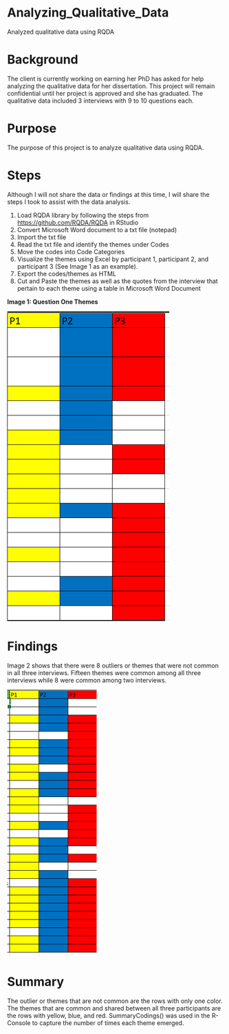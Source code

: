 # Analyzing_Qualitative_Data
Analyzed qualitative data using RQDA

# Background
The client is currently working on earning her PhD has asked for help analyzing the qualitative data for her dissertation. This project will remain confidential until her project is approved and she has graduated.  The qualitative data included 3 interviews with 9 to 10  questions each. 

# Purpose
The purpose of this project is to analyze qualitative data using RQDA. 

# Steps
Although I will not share the data or findings at this time, I will share the steps I took to assist with the data analysis.
1. Load RQDA library by following the steps from https://github.com/RQDA/RQDA in RStudio
2. Convert Microsoft Word document to a txt file (notepad)
3. Import the txt file
4. Read the txt file and identify the themes under Codes
5. Move the codes into Code Categories
6. Visualize the themes using Excel by participant 1, participant 2, and participant 3 (See Image 1 as an example).
7. Export the codes/themes as HTML
8. Cut and Paste the themes as well as the quotes from the interview that pertain to each theme using a table  in Microsoft Word Document

**Image 1: Question One Themes**

![themes.PNG](https://github.com/SindieCastro/Analyzing_Qualitative_Data/blob/main/Images/themes.PNG?raw=true)

# Findings
Image 2 shows that there were 8 outliers or themes that were not common in all three interviews. Fifteen themes were common among all three interviews while 8 were common among two interviews. 

![all_themes.PNG](https://github.com/SindieCastro/Analyzing_Qualitative_Data/blob/main/Images/all%20themes.PNG?raw=true)
# Summary
The outlier or themes that are not common are the rows with only one color. The themes that are common and shared between all three participants are the rows with yellow, blue, and red. SummaryCodings() was used in the R-Console to capture the number of times each theme emerged.  
